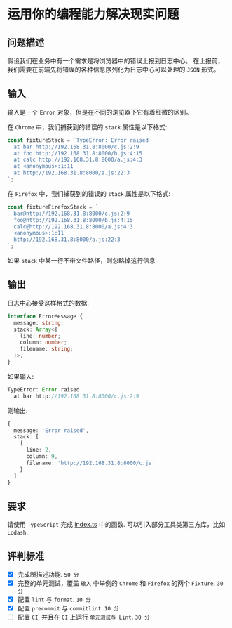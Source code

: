 # 运用你的编程能力解决现实问题

## 问题描述

假设我们在业务中有一个需求是将浏览器中的错误上报到日志中心。
在上报前，我们需要在前端先将错误的各种信息序列化为日志中心可以处理的 `JSON` 形式。

## 输入

输入是一个 `Error` 对象，但是在不同的浏览器下它有着细微的区别。

在 `Chrome` 中，我们捕获到的错误的 `stack` 属性是以下格式:

```js
const fixtureStack = `TypeError: Error raised
  at bar http://192.168.31.8:8000/c.js:2:9
  at foo http://192.168.31.8:8000/b.js:4:15
  at calc http://192.168.31.8:8000/a.js:4:3
  at <anonymous>:1:11
  at http://192.168.31.8:8000/a.js:22:3
`;
```

在 `Firefox` 中，我们捕获到的错误的 `stack` 属性是以下格式:

```js
const fixtureFirefoxStack = `
  bar@http://192.168.31.8:8000/c.js:2:9
  foo@http://192.168.31.8:8000/b.js:4:15
  calc@http://192.168.31.8:8000/a.js:4:3
  <anonymous>:1:11
  http://192.168.31.8:8000/a.js:22:3
`;
```

如果 `stack` 中某一行不带文件路径，则忽略掉这行信息

## 输出

日志中心接受这样格式的数据:

```ts
interface ErrorMessage {
  message: string;
  stack: Array<{
    line: number;
    column: number;
    filename: string;
  }>;
}
```

如果输入:

```ts
TypeError: Error raised
  at bar http://192.168.31.8:8000/c.js:2:9
```

则输出:

```ts
{
  message: 'Error raised',
  stack: [
    {
      line: 2,
      column: 9,
      filename: 'http://192.168.31.8:8000/c.js'
    }
  ]
}
```

## 要求

请使用 `TypeScript` 完成 [index.ts](src/index.ts) 中的函数.
可以引入部分工具类第三方库，比如 `Lodash`.

## 评判标准

- [x] 完成所描述功能. `50 分`
- [x] 完整的单元测试，覆盖 `输入` 中举例的 `Chrome` 和 `Firefox` 的两个 `Fixture`. `30 分`
- [x] 配置 `lint` 与 `format`. `10 分`
- [x] 配置 `precommit` 与 `commitlint`. `10 分`
- [ ] 配置 `CI`, 并且在 `CI` 上运行 `单元测试与 Lint`. `30 分`
